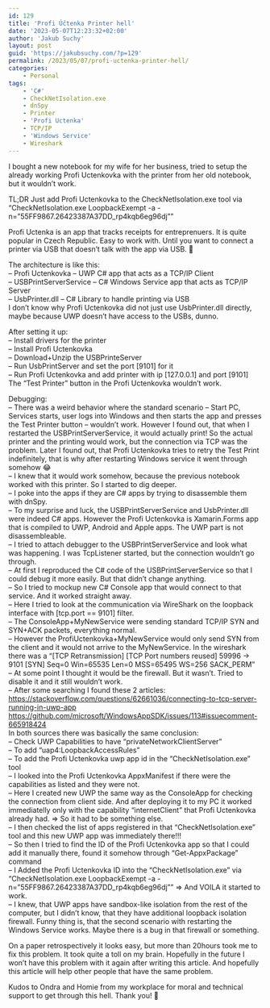 ```yaml
---
id: 129
title: 'Profi Účtenka Printer hell'
date: '2023-05-07T12:23:32+02:00'
author: 'Jakub Suchy'
layout: post
guid: 'https://jakubsuchy.com/?p=129'
permalink: /2023/05/07/profi-uctenka-printer-hell/
categories:
    - Personal
tags:
    - 'C#'
    - CheckNetIsolation.exe
    - dnSpy
    - Printer
    - 'Profi Uctenka'
    - TCP/IP
    - 'Windows Service'
    - Wireshark
---
```


I bought a new notebook for my wife for her business, tried to setup the already working Profi Uctenkovka with the printer from her old notebook, but it wouldn’t work.

TL;DR Just add Profi Uctenkovka to the CheckNetIsolation.exe tool via “CheckNetIsolation.exe LoopbackExempt -a -n=”55FF9867.26423387A37DD\_rp4kqb6eg96dj””

Profi Uctenka is an app that tracks receipts for entreprenuers. It is quite popular in Czech Republic. Easy to work with. Until you want to connect a printer via USB that doesn’t talk with the app via USB. 🤣

The architecture is like this:  
– Profi Uctenkovka – UWP C# app that acts as a TCP/IP Client  
– USBPrintServerService – C# Windows Service app that acts as TCP/IP Server  
– UsbPrinter.dll – C# Library to handle printing via USB  
I don’t know why Profi Uctenkovka did not just use UsbPrinter.dll directly, maybe because UWP doesn’t have access to the USBs, dunno.

After setting it up:  
– Install drivers for the printer  
– Install Profi Uctenkovka  
– Download+Unzip the USBPrinteServer  
– Run UsbPrintServer and set the port \[9101\] for it  
– Run Profi Uctenkovka and add printer with ip \[127.0.0.1\] and port \[9101\]  
The “Test Printer” button in the Profi Uctenkovka wouldn’t work.

Debugging:  
– There was a weird behavior where the standard scenario – Start PC, Services starts, user logs into Windows and then starts the app and presses the Test Printer button – wouldn’t work. However I found out, that when I restarted the USBPrintServerService, it would actually print! So the actual printer and the printing would work, but the connection via TCP was the problem. Later I found out, that Profi Uctenkovka tries to retry the Test Print indefinitely, that is why after restarting Windows service it went through somehow 😂  
– I knew that it would work somehow, because the previous notebook worked with this printer. So I started to dig deeper.  
– I poke into the apps if they are C# apps by trying to disassemble them with dnSpy.  
– To my surprise and luck, the USBPrintServerService and UsbPrinter.dll were indeed C# apps. However the Profi Uctenkovka is Xamarin.Forms app that is compiled to UWP, Android and Apple apps. The UWP part is not disassembleable.  
– I tried to attach debugger to the USBPrintServerService and look what was happening. I was TcpListener started, but the connection wouldn’t go through.  
– At first I reproduced the C# code of the USBPrintServerService so that I could debug it more easily. But that didn’t change anything.  
– So I tried to mockup new C# Console app that would connect to that service. And it worked straight away.  
– Here I tried to look at the communication via WireShark on the loopback interface with \[tcp.port == 9101\] filter.   
 – The ConsoleApp+MyNewService were sending standard TCP/IP SYN and SYN+ACK packets, everything normal.  
 – However the ProfiUctenkovka+MyNewService would only send SYN from the client and it would not arrive to the MyNewService. In the wireshark there was a “\[TCP Retransmission\] \[TCP Port numbers reused\] 59996 → 9101 \[SYN\] Seq=0 Win=65535 Len=0 MSS=65495 WS=256 SACK\_PERM”  
– At some point I thought it would be the firewall. But it wasn’t. Tried to disable it and it still wouldn’t work.  
– After some searching I found these 2 articles:  
https://stackoverflow.com/questions/62661036/connecting-to-tcp-server-running-in-uwp-app  
https://github.com/microsoft/WindowsAppSDK/issues/113#issuecomment-665918424  
In both sources there was basically the same conclusion:  
 – Check UWP Capabilities to have “privateNetworkClientServer”  
 – To add “uap4:LoopbackAccessRules”  
 – To add the Profi Uctenkovka uwp app id in the “CheckNetIsolation.exe” tool  
– I looked into the Profi Uctenkovka AppxManifest if there were the capabilities as listed and they were not.  
– Here I created new UWP the same way as the ConsoleApp for checking the connection from client side. And after deploying it to my PC it worked immediatelly only with the capability “internetClient” that Profi Uctenkovka already had. =&gt; So it had to be something else.  
– I then checked the list of apps registered in that “CheckNetIsolation.exe” tool and this new UWP app was immediately there!!!  
– So then I tried to find the ID of the Profi Uctenkovka app so that I could add it manually there, found it somehow through “Get-AppxPackage” command  
– I Added the Profi Uctenkovka ID into the “CheckNetIsolation.exe” via “CheckNetIsolation.exe LoopbackExempt -a -n=”55FF9867.26423387A37DD\_rp4kqb6eg96dj”” =&gt; And VOILA it started to work.  
– I knew, that UWP apps have sandbox-like isolation from the rest of the computer, but I didn’t know, that they have additional loopback isolation firewall. Funny thing is, that the second scenario with restarting the Windows Service works. Maybe there is a bug in that firewall or something.  
  
On a paper retrospectively it looks easy, but more than 20hours took me to fix this problem. It took quite a toll on my brain. Hopefully in the future I won’t have this problem with it again after writing this article. And hopefully this article will help other people that have the same problem.  
  
Kudos to Ondra and Homie from my workplace for moral and technical support to get through this hell. Thank you! 🧡
